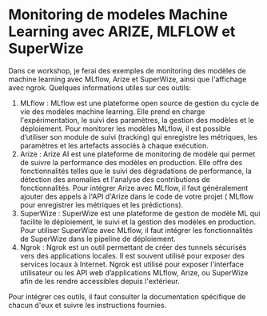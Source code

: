 # Monitoring de modeles Machine Learning avec ARIZE, MLFLOW et SuperWize

Dans ce workshop, je ferai des exemples de monitoring des modèles de machine learning avec MLflow, Arize et SuperWize, ainsi que l'affichage avec ngrok. 
Quelques informations utiles sur ces outils:
1.	MLflow :
MLflow est une plateforme open source de gestion du cycle de vie des modèles machine learning. Elle prend en charge l'expérimentation, le suivi des paramètres, la gestion des modèles et le déploiement.
Pour monitorer les modèles MLflow, il est possible d’utiliser son module de suivi (tracking) qui enregistre les métriques, les paramètres et les artefacts associés à chaque exécution.
2.	Arize :
Arize AI est une plateforme de monitoring de modèle qui permet de suivre la performance des modèles en production. Elle offre des fonctionnalités telles que le suivi des dégradations de performance, la détection des anomalies et l'analyse des contributions de fonctionnalités.
Pour intégrer Arize avec MLflow, il faut généralement ajouter des appels à l'API d'Arize dans le code de votre projet ( MLflow pour enregistrer les métriques et les prédictions).
3.	SuperWize :
SuperWize est une plateforme de gestion de modèle ML qui facilite le déploiement, le suivi et la gestion des modèles en production.
Pour utiliser SuperWize avec MLflow, il faut intégrer les fonctionnalités de SuperWize dans le pipeline de déploiement.
4.	Ngrok :
Ngrok est un outil permettant de créer des tunnels sécurisés vers des applications locales. Il est souvent utilisé pour exposer des services locaux à Internet.
Ngrok est utilisé pour exposer l'interface utilisateur ou les API web d’applications MLflow, Arize, ou SuperWize afin de les rendre accessibles depuis l'extérieur.

Pour intégrer ces outils, il faut consulter la documentation spécifique de chacun d'eux et suivre les instructions fournies. 


